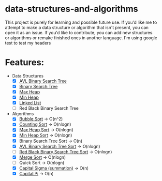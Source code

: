 # data-structures-and-algorithms
This project is purely for learning and possible future use. If you'd like me to attempt to make a data structure or algorithm that isn't present, you can open it as an issue. If you'd like to contribute, you can add new structures or algorithms or remake finished ones in another language.
I'm using google test to test my headers

# Features:
  - Data Structures
    - [x] [AVL Binary Search Tree](https://github.com/nk361/data-structures-and-algorithms/blob/master/D_S_and_A/Data%20Structures%20Headers/c_AVL_binary_tree.inl)
    - [x] [Binary Search Tree](https://github.com/nk361/data-structures-and-algorithms/blob/master/D_S_and_A/Data%20Structures%20Headers/c_binary_tree.inl)
    - [x] [Max Heap](https://github.com/nk361/data-structures-and-algorithms/blob/master/D_S_and_A/Data%20Structures%20Headers/c_max_heap.inl)
    - [x] [Min Heap](https://github.com/nk361/data-structures-and-algorithms/blob/master/D_S_and_A/Data%20Structures%20Headers/c_min_heap.inl)
    - [x] [Linked List](https://github.com/nk361/data-structures-and-algorithms/blob/master/D_S_and_A/Data%20Structures%20Headers/c_linked_list.inl)
    - [ ] Red Black Binary Search Tree
  - Algorithms
    - [x] [Bubble Sort](https://github.com/nk361/data-structures-and-algorithms/blob/master/D_S_and_A/Algorithms/c_bubble_sort.inl) -> O(n^2)
    - [x] [Counting Sort](https://github.com/nk361/data-structures-and-algorithms/blob/master/D_S_and_A/Algorithms/c_counting_sort.inl) -> O(nlogn)
    - [x] [Max Heap Sort](https://github.com/nk361/data-structures-and-algorithms/blob/master/D_S_and_A/Algorithms/c_max_heap_sort.inl) -> O(nlogn)
    - [x] [Min Heap Sort](https://github.com/nk361/data-structures-and-algorithms/blob/master/D_S_and_A/Algorithms/c_min_heap_sort.inl) -> O(nlogn)
    - [x] [Binary Search Tree Sort](https://github.com/nk361/data-structures-and-algorithms/blob/master/D_S_and_A/Algorithms/c_bst_sorts.inl) -> O(n)
    - [x] [AVL Binary Search Tree Sort](https://github.com/nk361/data-structures-and-algorithms/blob/master/D_S_and_A/Algorithms/c_bst_sorts.inl) -> O(nlogn)
    - [ ] [Red Black Binary Search Tree Sort](https://github.com/nk361/data-structures-and-algorithms/blob/master/D_S_and_A/Algorithms/c_bst_sorts.inl) -> O(nlogn)
    - [x] [Merge Sort](https://github.com/nk361/data-structures-and-algorithms/blob/master/D_S_and_A/Algorithms/c_merge_sort.inl) -> O(nlogn)
    - [ ] Quick Sort -> O(nlogn)
    - [x] [Capital Sigma (summation)](https://github.com/nk361/data-structures-and-algorithms/blob/master/D_S_and_A/Algorithms/c_general_algorithms.h) -> O(n)
    - [x] [Capital Pi](../master/D_S_and_A/Algorithms/c_general_algorithms.h) -> O(n)